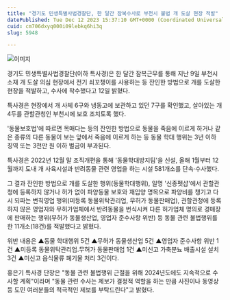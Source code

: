 ```yaml
---
title: "경기도 민생특별사법경찰단, 한 달간 잠복수사로 부천시 불법 개 도살 현장 적발"
datePublished: Tue Dec 12 2023 15:37:10 GMT+0000 (Coordinated Universal Time)
cuid: cm706dxyq000i09lebkq6hi3q
slug: 5948

---
```



![이미지](https://cdn.hashnode.com/res/hashnode/image/upload/v1739259813570/12039a02-f9b6-4e03-89bf-c83642bd715c.jpeg)

경기도 민생특별사법경찰단(이하 특사경)은 한 달간 잠복근무를 통해 지난 9일 부천시 소재 개 도살 의심 현장에서 전기 쇠꼬챙이를 사용하는 등 잔인한 방법으로 개를 도살한 현장을 적발하고, 수사에 착수했다고 12일 밝혔다.

특사경은 현장에서 개 사체 6구와 냉동고에 보관하고 있던 7구를 확인했고, 살아있는 개 4두를 관할관청인 부천시에 보호 조치토록 했다.

'동물보호법'에 따르면 목매다는 등의 잔인한 방법으로 동물을 죽음에 이르게 하거나 같은 종류의 다른 동물이 보는 앞에서 죽음에 이르게 하는 등 동물 학대 행위는 3년 이하 징역 또는 3천만 원 이하 벌금이 부과된다.

특사경은 2022년 12월 말 조직개편을 통해 '동물학대방지팀'을 신설, 올해 1월부터 12월까지 도내 개 사육시설과 반려동물 관련 영업을 하는 시설 581개소를 단속·수사했다.

그 결과 잔인한 방법으로 개를 도살한 행위(동물학대행위), 일명 '신종펫샵'에서 관할관청에 등록하지 않거나 허가 없이 파양동물 보호와 재입양 명목으로 파양비를 챙기고 다시 되파는 변칙영업 행위(미등록 동물위탁관리업, 무허가 동물판매업), 관할관청에 등록하지 않은 영업자와 무허가업체에서 반려동물을 번식시켜 다른 허가업체 명의로 경매장에 판매하는 행위(무허가 동물생산업, 영업자 준수사항 위반) 등 동물 관련 불법행위를 한 11개소(18건)를 적발했다고 밝혔다.

위반 내용은 ▲동물 학대행위 5건 ▲무허가 동물생산업 5건 ▲영업자 준수사항 위반 1건 ▲미등록 동물위탁관리업․무허가 동물판매업 1건 ▲미신고 가축분뇨 배출시설 설치 3건 ▲미신고 음식물류 폐기물 처리 3건이다.

홍은기 특사경 단장은 "동물 관련 불법행위 근절을 위해 2024년도에도 지속적으로 수사할 계획"이라며 "동물 관련 수사는 제보가 결정적 역할을 하는 만큼 사진이나 동영상 등 도민 여러분들의 적극적인 제보를 부탁드린다"고 밝혔다.